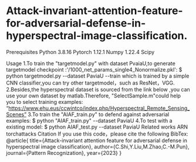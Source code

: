 # Attack-invariant-attention-feature-for-adversarial-defense-in-hyperspectral-image-classification.
Prerequisites
Python 3.8.16
Pytorch 1.12.1
Numpy 1.22.4
Scipy

Usage
1.To train the "targetmodel.py" with dataset PvaiaU,to generate targetmodel checkpoint :'/1000_net_params_single4_Nonormalize.pkl':
$ python targetmodel.py --dataset PaviaU --train
  which is trained by a simple CNN classifier,you can try other targetmodel，such as ResNet，VGG. 
2.Besides,the hyperspectral dataset  is sourced from the link below ,you can use your own dataset by matlab.Therefore, "SelectSample.m"could help you to select training examples:
“https://www.ehu.eus/ccwintco/index.php/Hyperspectral_Remote_Sensing_Scenes”
3.To train the "AIAF_train.py" to defend against adversarial examples:
$ python "AIAF_train.py" --dataset PaviaU
4.To test with a existing model:
$ python AIAF_test.py --dataset PaviaU
Related works
ARN
torchattacks
Citation
If you use this code，please cite the following BibTex:
@article{ 
  title={Attack-invariant attention feature for adversarial defense in hyperspectral image classification},
  author={C.Shi,Y.Liu,M.Zhao,C.-M.Pun},
  journal={Pattern Recognization},
  year={2023}
}

